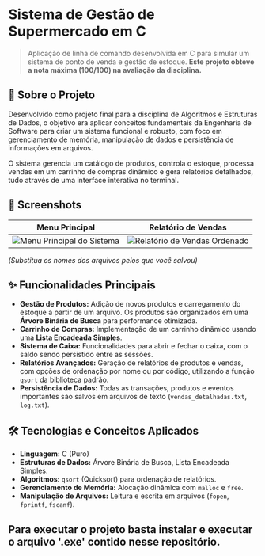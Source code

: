 # Sistema de Gestão de Supermercado em C

> Aplicação de linha de comando desenvolvida em C para simular um sistema de ponto de venda e gestão de estoque. **Este projeto obteve a nota máxima (100/100) na avaliação da disciplina.**

## 📖 Sobre o Projeto

Desenvolvido como projeto final para a disciplina de Algoritmos e Estruturas de Dados, o objetivo era aplicar conceitos fundamentais da Engenharia de Software para criar um sistema funcional e robusto, com foco em gerenciamento de memória, manipulação de dados e persistência de informações em arquivos.

O sistema gerencia um catálogo de produtos, controla o estoque, processa vendas em um carrinho de compras dinâmico e gera relatórios detalhados, tudo através de uma interface interativa no terminal.

## 📸 Screenshots

| Menu Principal | Relatório de Vendas |
| :---: | :---: |
| ![Menu Principal do Sistema](menu_principal.png) | ![Relatório de Vendas Ordenado](relatorio_vendas.png) |

*(Substitua os nomes dos arquivos pelos que você salvou)*

## ✨ Funcionalidades Principais

* **Gestão de Produtos:** Adição de novos produtos e carregamento do estoque a partir de um arquivo. Os produtos são organizados em uma **Árvore Binária de Busca** para performance otimizada.
* **Carrinho de Compras:** Implementação de um carrinho dinâmico usando uma **Lista Encadeada Simples**.
* **Sistema de Caixa:** Funcionalidades para abrir e fechar o caixa, com o saldo sendo persistido entre as sessões.
* **Relatórios Avançados:** Geração de relatórios de produtos e vendas, com opções de ordenação por nome ou por código, utilizando a função `qsort` da biblioteca padrão.
* **Persistência de Dados:** Todas as transações, produtos e eventos importantes são salvos em arquivos de texto (`vendas_detalhadas.txt`, `log.txt`).

## 🛠️ Tecnologias e Conceitos Aplicados

* **Linguagem:** C (Puro)
* **Estruturas de Dados:** Árvore Binária de Busca, Lista Encadeada Simples.
* **Algoritmos:** `qsort` (Quicksort) para ordenação de relatórios.
* **Gerenciamento de Memória:** Alocação dinâmica com `malloc` e `free`.
* **Manipulação de Arquivos:** Leitura e escrita em arquivos (`fopen`, `fprintf`, `fscanf`).

## Para executar o projeto basta instalar e executar o arquivo '.exe' contido nesse repositório.
